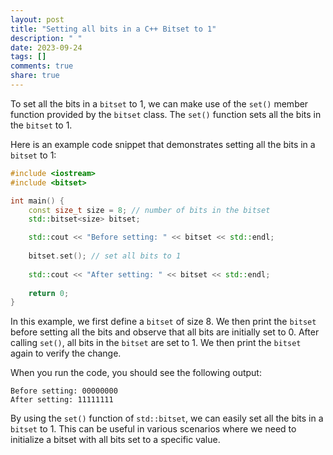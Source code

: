 ```yaml
---
layout: post
title: "Setting all bits in a C++ Bitset to 1"
description: " "
date: 2023-09-24
tags: []
comments: true
share: true
---
```


To set all the bits in a `bitset` to 1, we can make use of the `set()` member function provided by the `bitset` class. The `set()` function sets all the bits in the `bitset` to 1.

Here is an example code snippet that demonstrates setting all the bits in a `bitset` to 1:

```c++
#include <iostream>
#include <bitset>

int main() {
    const size_t size = 8; // number of bits in the bitset
    std::bitset<size> bitset;

    std::cout << "Before setting: " << bitset << std::endl;
  
    bitset.set(); // set all bits to 1
  
    std::cout << "After setting: " << bitset << std::endl;
  
    return 0;
}
```

In this example, we first define a `bitset` of size 8. We then print the `bitset` before setting all the bits and observe that all bits are initially set to 0. After calling `set()`, all bits in the `bitset` are set to 1. We then print the `bitset` again to verify the change.

When you run the code, you should see the following output:

```
Before setting: 00000000
After setting: 11111111
```

By using the `set()` function of `std::bitset`, we can easily set all the bits in a `bitset` to 1. This can be useful in various scenarios where we need to initialize a bitset with all bits set to a specific value.